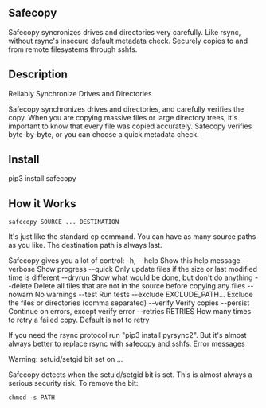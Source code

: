 Safecopy
--------

Safecopy syncronizes drives and directories very carefully. Like rsync, without rsync's insecure default metadata check. Securely copies to and from remote filesystems through sshfs.

Description
-----------

Reliably Synchronize Drives and Directories

Safecopy synchronizes drives and directories, and carefully verifies the copy. When you are copying massive files or large directory trees, it's important to know that every file was copied accurately. Safecopy verifies byte-by-byte, or you can choose a quick metadata check.


Install
-------

pip3 install safecopy


How it Works
------------

    safecopy SOURCE ... DESTINATION

It's just like the standard cp command. You can have as many source paths as you like. The destination path is always last.

Safecopy gives you a lot of control:
  -h, --help                Show this help message
  --verbose                 Show progress
  --quick               Only update files if the size or last modified time is different
  --dryrun              Show what would be done, but don't do anything
  --delete              Delete all files that are not in the source before copying any files
  --nowarn              No warnings
  --test                Run tests
  --exclude EXCLUDE_PATH...   Exclude the files or directories (comma separated)
  --verify              Verify copies
  --persist             Continue on errors, except verify error
  --retries RETRIES     How many times to retry a failed copy. Default is not to retry

If you need the rsync protocol run "pip3 install pyrsync2". But it's almost always better to replace rsync with safecopy and sshfs.
Error messages

Warning: setuid/setgid bit set on ...

Safecopy detects when the setuid/setgid bit is set. This is almost always a serious security risk. To remove the bit:

    chmod -s PATH
